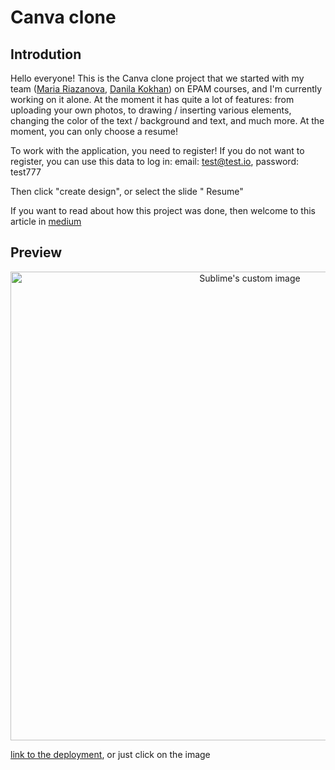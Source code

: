 # Canva clone

## Introdution 
  Hello everyone! This is the Canva clone project that we started with my team ([Maria Riazanova](https://github.com/mariariazanova), [Danila Kokhan](https://github.com/kohan123)) on EPAM courses, and I'm currently working on it alone. At the moment it has quite a lot of features: from uploading your own photos, to drawing / inserting various elements, changing the color of the text / background and text, and much more.
At the moment, you can only choose a resume!

To work with the application, you need to register! If you do not want to register, you can use this data to log in: email: test@test.io, password: test777 

Then click "create design", or select the slide " Resume"

If you want to read about how this project was done, then welcome to this article in <a href="https://mv-13.medium.com/%D0%BE%D0%B1-rs-school-%D0%B8-%D1%84%D0%B8%D0%BD%D0%B0%D0%BB%D1%8C%D0%BD%D0%BE%D0%BC-%D1%82%D0%B0%D1%81%D0%BA%D0%B5-%D0%BD%D0%B0-javascript-9204cc53f79d" target="_blank">medium</a>


## Preview

<p align="center">
  <a href="https://my-covid-19-dashboard.netlify.app/" target="_blank">
    <img src="https://media.giphy.com/media/A9GyX6QGV0aLARaSB1/giphy.gif" alt="Sublime's custom image" width="750px"/>
  </a>
</p>

<a href="https://canva-clone.netlify.app/" target="_blank">link to the deployment</a>, or just click on the image
